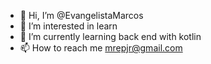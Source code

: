 - 👋 Hi, I’m @EvangelistaMarcos
- 👀 I’m interested in learn
- 🌱 I’m currently learning back end with kotlin
- 📫 How to reach me mrepjr@gmail.com

<!---
EvangelistaMarcos/EvangelistaMarcos is a ✨ special ✨ repository because its `README.md` (this file) appears on your GitHub profile.
You can click the Preview link to take a look at your changes.
--->
